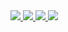 <a href="https://fydne.xyz">
  <img src="https://github-readme-stats.vercel.app/api?username=fydne&count_private=true&theme=chartreuse-dark&show_icons=true">
</a>

<a href="https://fydne.xyz">
  <img src="https://github-readme-stats.vercel.app/api/top-langs?username=fydne&count_private=true&theme=chartreuse-dark&layout=compact">
</a>

<a href="https://github.com/Qurre-Team/Qurre-sl">
  <img src="https://github-readme-stats.vercel.app/api/pin?username=Qurre-Team&repo=Qurre-sl&count_private=true&theme=chartreuse-dark&layout=compact">
</a>
<a href="https://github.com/fydne/SCPDiscordLogs">
  <img src="https://github-readme-stats.vercel.app/api/pin?username=fydne&repo=SCPDiscordLogs&count_private=true&theme=chartreuse-dark&layout=compact">
</a>
